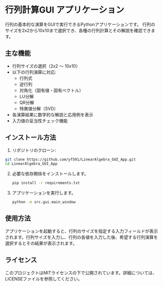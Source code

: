 # 行列計算GUI アプリケーション

行列の基本的な演算をGUIで実行できるPythonアプリケーションです。
行列のサイズを2x2から10x10まで選択でき、各種の行列計算とその解説を確認できます。

## 主な機能

- 行列サイズの選択（2x2 ～ 10x10）
- 以下の行列演算に対応:
  - 行列式
  - 逆行列
  - 対角化（固有値・固有ベクトル）
  - LU分解
  - QR分解
  - 特異値分解（SVD）
- 各演算結果に数学的な解説と応用例を表示
- 入力値の妥当性チェック機能

## インストール方法

1. リポジトリのクローン:
```bash
git clone https://github.com/yf591/LinearAlgebra_GUI_App.git
cd LinearAlgebra_GUI_App
```

2. 必要な依存関係をインストールします。
   ```bash
   pip install -r requirements.txt
   ```

3. アプリケーションを実行します。
   ```bash
   python -m src.gui.main_window
   ```

## 使用方法

アプリケーションを起動すると、行列のサイズを指定する入力フィールドが表示されます。行列サイズを入力し、行列の各値を入力した後、希望する行列演算を選択するとその結果が表示されます。


## ライセンス

このプロジェクトはMITライセンスの下で公開されています。詳細については、LICENSEファイルを参照してください。